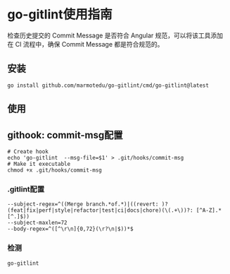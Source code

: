 # go-gitlint使用指南

检查历史提交的 Commit Message 是否符合 Angular 规范，可以将该工具添加在 CI 流程中，确保 Commit Message 都是符合规范的。

## 安装 

```shell
go install github.com/marmotedu/go-gitlint/cmd/go-gitlint@latest
```

## 使用
## githook: commit-msg配置
```shell
# Create hook
echo 'go-gitlint  --msg-file=$1' > .git/hooks/commit-msg
# Make it executable
chmod +x .git/hooks/commit-msg 
``` 

### .gitlint配置

```shell
--subject-regex=^((Merge branch.*of.*)|((revert: )?(feat|fix|perf|style|refactor|test|ci|docs|chore)(\(.+\))?: [^A-Z].*[^.]$))
--subject-maxlen=72
--body-regex=^([^\r\n]{0,72}(\r?\n|$))*$
```

### 检测

```shell
go-gitlint 
```
